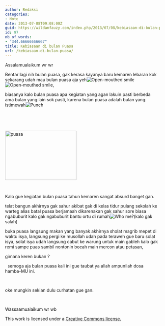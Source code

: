 ```yaml
---
author: Redaksi
categories:
- Note
date: 2013-07-08T09:08:00Z
guid: https://wildanfauzy.com/index.php/2013/07/08/kebiasaan-di-bulan-puasa/
id: 97
nb_of_words:
- "344.66666666667"
title: Kebiasaan di bulan Puasa
url: /kebiasaan-di-bulan-puasa/
---
```


Assalamualaikum wr wr

Bentar lagi nih bulan puasa, gak kerasa kayanya baru kemaren lebaran kok sekarang udah mau bulan puasa aja yeh<img class="wlEmoticon wlEmoticon-openmouthedsmile" alt="Open-mouthed smile" src="https://i0.wp.com/lh4.ggpht.com/-8gN47FGmRu0/UdqBBwx-OtI/AAAAAAAAAk4/IhpOOxSNgCs/wlEmoticon-openmouthedsmile2.png?w=768" data-recalc-dims="1" /><img class="wlEmoticon wlEmoticon-openmouthedsmile" alt="Open-mouthed smile" src="https://i0.wp.com/lh4.ggpht.com/-8gN47FGmRu0/UdqBBwx-OtI/AAAAAAAAAk4/IhpOOxSNgCs/wlEmoticon-openmouthedsmile2.png?w=768" data-recalc-dims="1" />,

biasanya kalo bulan puasa apa kegiatan yang agan lakuin pasti berbeda ama bulan yang lain sok pasti, karena bulan puasa adalah bulan yang istimewah<img class="wlEmoticon wlEmoticon-punch" alt="Punch" src="https://i2.wp.com/lh5.ggpht.com/-VOY3TVyS7cE/UdqBFG2K7fI/AAAAAAAAAlA/OWU4ESVXgQo/wlEmoticon-punch2.png?w=768" data-recalc-dims="1" />

 

 

[<img loading="lazy" title="puasa" border="0" alt="puasa" src="https://i2.wp.com/lh6.ggpht.com/-SCnkDhUIcbA/UdqBYU522mI/AAAAAAAAAlQ/HbJn9VMejgI/puasa_thumb2.png?resize=232%2C160" width="232" height="160" data-recalc-dims="1" />](https://i0.wp.com/lh3.ggpht.com/-Hs85sNMdxSc/UdqBSdPv4uI/AAAAAAAAAlI/0H_MjIYm3xc/s1600-h/puasa5.png)

 

Kalo gue kegiatan bulan puasa tahun kemaren sangat absurd banget gan.

telat bangun akhirnya gak sahur akibat gak di kelas tidur pulang sekolah ke warteg alias batal puasa berjamaah dikarenakan gak sahur sore biasa ngabuburit kalo gak ngabuburit bantu ortu di rumah<img class="wlEmoticon wlEmoticon-whome" alt="Who me?" src="https://i2.wp.com/lh5.ggpht.com/-wlC4K9gIZl0/UdqBbQb5jiI/AAAAAAAAAlY/uuEu808DrDQ/wlEmoticon-whome%25255B2%25255D.png?w=768" data-recalc-dims="1" />(kalo gak salah)

buka puasa langsung makan yang banyak akhirnya sholat magrib mepet di waktu isya, langsung pergi ke musollah udah pada teraweh gue baru solat isya, solat isya udah langsung cabut ke warung untuk main gableh kalo gak remi sampe puas sambil nontonin bocah main mercon atau petasan,

gimana keren bukan ?

  semoga aja bulan puasa kali ini gue taubat ya allah ampunilah dosa hamba-MU ini.

 

oke mungkin sekian dulu curhatan gue gan.

 

Wassaamualaikum wr wb

<div style="margin:0;padding:0;">
  This work is licensed under a <a href="http://creativecommons.org/licenses/by/3.0/">Creative Commons license.</a>
</div>